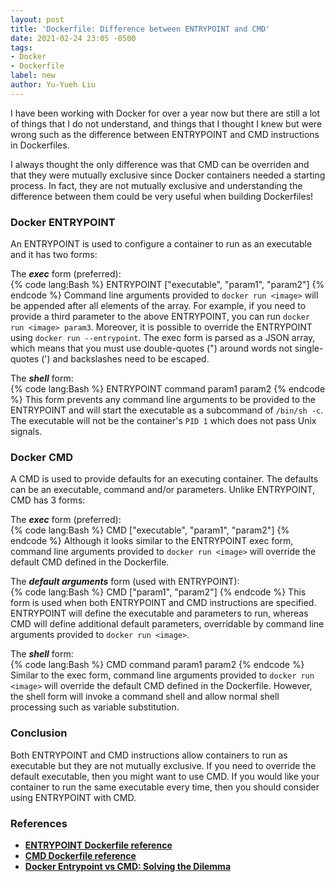 ```yaml
---
layout: post
title: 'Dockerfile: Difference between ENTRYPOINT and CMD'
date: 2021-02-24 23:05 -0500
tags:
- Docker
- Dockerfile
label: new
author: Yu-Yueh Liu
---
```


I have been working with Docker for over a year now but there are still a lot of things that I do not understand, and things that I thought I knew but were wrong such as the difference between ENTRYPOINT and CMD instructions in Dockerfiles.

I always thought the only difference was that CMD can be overriden and that they were mutually exclusive since Docker containers needed a starting process. In fact, they are not mutually exclusive and understanding the difference between them could be very useful when building Dockerfiles!

### Docker ENTRYPOINT
An ENTRYPOINT is used to configure a container to run as an executable and it has two forms:   

The ***exec*** form (preferred):   
{% code lang:Bash %}
ENTRYPOINT ["executable", "param1", "param2"]
{% endcode %}
Command line arguments provided to `docker run <image>` will be appended after all elements of the array. For example, if you need to provide a third parameter to the above ENTRYPOINT, you can run `docker run <image> param3`. Moreover, it is possible to override the ENTRYPOINT using `docker run --entrypoint`. The exec form is parsed as a JSON array, which means that you must use double-quotes (") around words not single-quotes (') and backslashes need to be escaped.

The ***shell*** form:   
{% code lang:Bash %}
ENTRYPOINT command param1 param2
{% endcode %}
This form prevents any command line arguments to be provided to the ENTRYPOINT and will start the executable as a subcommand of `/bin/sh -c`. The executable will not be the container's `PID 1` which does not pass Unix signals.


### Docker CMD
A CMD is used to provide defaults for an executing container. The defaults can be an executable, command and/or parameters. Unlike ENTRYPOINT, CMD has 3 forms:   


The ***exec*** form (preferred):   
{% code lang:Bash %}
CMD ["executable", "param1", "param2"]
{% endcode %}
Although it looks similar to the ENTRYPOINT exec form, command line arguments provided to `docker run <image>` will override the default CMD defined in the Dockerfile.


The ***default arguments*** form (used with ENTRYPOINT):   
{% code lang:Bash %}
 CMD ["param1", "param2"]
{% endcode %}
This form is used when both ENTRYPOINT and CMD instructions are specified. ENTRYPOINT will define the executable and parameters to run, whereas CMD will define additional default parameters, overridable by command line arguments provided to `docker run <image>`.


The ***shell*** form:   
{% code lang:Bash %}
 CMD command param1 param2
{% endcode %}
Similar to the exec form, command line arguments provided to `docker run <image>` will override the default CMD defined in the Dockerfile. However, the shell form will invoke a command shell and allow normal shell processing such as variable substitution.


### Conclusion
Both ENTRYPOINT and CMD instructions allow containers to run as executable but they are not mutually exclusive. If you need to override the default executable, then you might want to use CMD. If you would like your container to run the same executable every time, then you should consider using ENTRYPOINT with CMD.


### References
* **[ENTRYPOINT Dockerfile reference][entrypoint-ref]**
* **[CMD Dockerfile reference][cmd-ref]**
* **[Docker Entrypoint vs CMD: Solving the Dilemma][entrypoint-vs-cmd]**

[entrypoint-ref]: https://docs.docker.com/engine/reference/builder/#entrypoint
[cmd-ref]: https://docs.docker.com/engine/reference/builder/#cmd
[entrypoint-vs-cmd]: https://phoenixnap.com/kb/docker-cmd-vs-entrypoint

